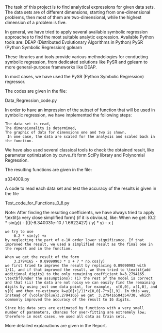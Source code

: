 The task of this project is to find analytical expressions for given data sets. The data sets are of different dimensions, starting from one-dimensional problems, then most of them are two-dimensional, while the highest dimension of a problem is five. 

In general, we have tried to apply several available symbolic regression approaches to find the most suitable analytic expression. 
Available Python tools are: 
	DEAP (Distributed Evolutionary Algorithms in Python)
	PySR (Python Symbolic Regression)
	gplearn

These libraries and tools provide various methodologies for conducting symbolic regression, from dedicated solutions like PySR and gplearn to more general-purpose frameworks like DEAP.

In most cases, we have used the PySR (Python Symbolic Regression) regressor. 

The codes are given in the file: 

Data_Regression_code.py

In order to have an impression of the subset of function that will be used in symbolic regression, we have implemented the following steps:

	The data set is read,
	The dimensionality is determined,
	The graphic of data for dimensions one and two is shown.
	 In one case, the data are scaled for the analysis and scaled back in the function. 

We have also used several classical tools to check the obtained result, like parameter optimization by curve_fit form SciPy library and Polynomial Regression.

The resulting functions are given in the file: 

s334009.py

A code to read each data set and test the accuracy of the results is given in the file 

Test_code_for_Functions_0_8.py


Note: After finding the resulting coefficients, we have always tried to apply \textit{a very close simplified form} (if it is obvious), like:
	When we get: 
		(0.2 * sin(y)) - ((((-8.340031e-10 / 1.6622427) / y) * y) - x )
	
	we try to use
		0.2 * sin(y) +x 
	by neglecting the part of e-10 order lower significance. If that improved the result, we used a simplified result as the final one in the report and in the function. 
	
	When we get the result of the form
		3.2794165 - 0.09090903 * x + 7 * np.cos(y)
	we first tried to improve the result by replacing 0.09090903 with 1/11, and if that improved the result, we then tried to \textit{add additional digits} to the only remaining coefficient k=3.2794165. \textbf{Under the assumptions}: (i) the rest of the model is correct and that (ii) the data are not noisy we can easily find the remaining digits by using just one data point, for example,  x[0,0], x[1,0], and y[0] and then re-estimate k=y[0]+1/11*x[0,0]-7*x[1,0]. In this way, instead of {\color{blue}3.2794165} we get  3.279416504354730, which commonly improved the accuracy of the result to 16 digits.   
	
	Since big data sets are estimated by functions with a very small number of parameters, chances for over-fitting are extremely low; therefore in most cases, we used all data as train sets. 


More detailed explanations are given in the Report.
